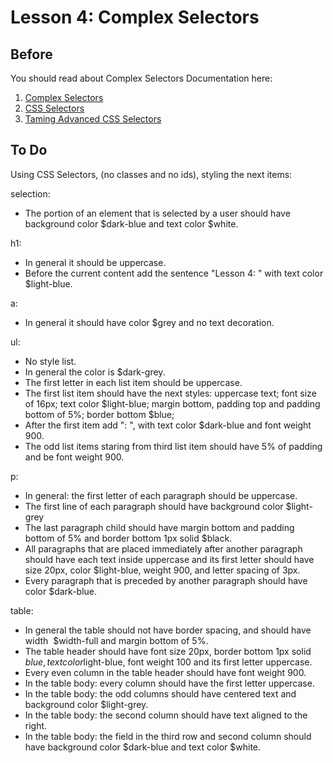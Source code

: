# Lesson 4: Complex Selectors

## Before                      
You should read about Complex Selectors Documentation here:

1. [Complex Selectors][1]
2. [CSS Selectors][2]
3. [Taming Advanced CSS Selectors][3]

## To Do

Using CSS Selectors, (no classes and no ids), styling the next items:

selection:
- The portion of an element that is selected by a user should have background color $dark-blue and text color $white.

h1: 
- In general it should be uppercase.
- Before the current content add the sentence "Lesson 4: " with text color $light-blue. 

a: 
- In general it should have color $grey and no text decoration.

ul:
- No style list.
- In general the color is $dark-grey.
- The first letter in each list item should be uppercase.
- The first list item should have the next styles: uppercase text; font size of 16px; text color $light-blue; margin bottom, padding top and padding bottom of 5%; border bottom $blue;
- After the first item add ": ", with text color $dark-blue and font weight 900.
- The odd list items staring from third list item should have 5% of padding and be font weight 900.
    
p:
- In general: the first letter of each paragraph should be uppercase.
- The first line of each paragraph should have background color $light-grey
- The last paragraph child should have margin bottom and padding bottom of 5% and border bottom 1px solid $black.
- All paragraphs that are placed immediately after another paragraph should have each text inside uppercase and its first letter should have size 20px, color $light-blue, weight 900, and letter spacing of 3px.
- Every paragraph that is preceded by another paragraph should have color $dark-blue.

table:
- In general the table should not have border spacing, and should have width  $width-full and margin bottom of 5%.
- The table header should have font size 20px, border bottom 1px solid $blue, text color $light-blue, font weight 100 and its first letter uppercase.
- Every even column in the table header should have font weight 900.
- In the table body: every column should have the first letter uppercase.
- In the table body: the odd columns should have centered text and background color $light-grey.
- In the table body: the second column should have text aligned to the right.
- In the table body: the field in the third row and second column should have background color $dark-blue and text color $white.


[1]: https://learn.shayhowe.com/advanced-html-css/complex-selectors/
[2]: https://www.w3schools.com/cssref/css_selectors.asp
[3]: https://www.smashingmagazine.com/2009/08/taming-advanced-css-selectors/
